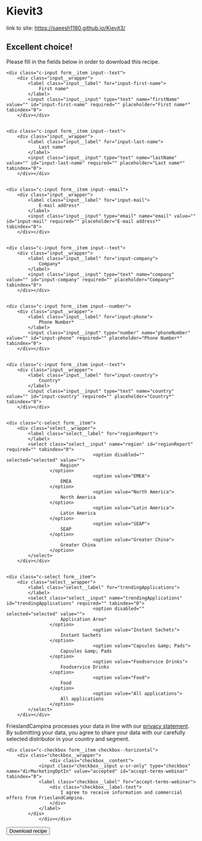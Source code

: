 # Kievit3

link to site: https://saeesh1180.github.io/Kievit3/

<form class="c-form" id="form-download-recipe" action="http://info.frieslandcampinaingredients.com/l/551312/2020-11-13/9lxlxx" method="post" js-hook-form-submit="" novalidate="" handler="" _lpchecked="1">
<div class="signup-recording">
<h2 id="recipe-download-title" class="title">Excellent choice!</h2>
<div id="recipe-download-text" class="intro">Please fill in the fields below in order to download this recipe.</div>

    <div class="c-input form__item input--text">
        <div class="input__wrapper">
            <label class="input__label" for="input-first-name">
                First name*
            </label>
            <input class="input__input" type="text" name="firstName" value="" id="input-first-name" required="" placeholder="First name*" tabindex="0">
        </div></div>


    <div class="c-input form__item input--text">
        <div class="input__wrapper">
            <label class="input__label" for="input-last-name">
                Last name*
            </label>
            <input class="input__input" type="text" name="lastName" value="" id="input-last-name" required="" placeholder="Last name*" tabindex="0">
        </div></div>


    <div class="c-input form__item input--email">
        <div class="input__wrapper">
            <label class="input__label" for="input-mail">
                E-mail address*
            </label>
            <input class="input__input" type="email" name="email" value="" id="input-mail" required="" placeholder="E-mail address*" tabindex="0">
        </div></div>


    <div class="c-input form__item input--text">
        <div class="input__wrapper">
            <label class="input__label" for="input-company">
                Company*
            </label>
            <input class="input__input" type="text" name="company" value="" id="input-company" required="" placeholder="Company*" tabindex="0">
        </div></div>


    <div class="c-input form__item input--number">
        <div class="input__wrapper">
            <label class="input__label" for="input-phone">
                Phone Number*
            </label>
            <input class="input__input" type="number" name="phoneNumber" value="" id="input-phone" required="" placeholder="Phone Number*" tabindex="0">
        </div></div>


    <div class="c-input form__item input--text">
        <div class="input__wrapper">
            <label class="input__label" for="input-country">
                Country*
            </label>
            <input class="input__input" type="text" name="country" value="" id="input-country" required="" placeholder="Country*" tabindex="0">
        </div></div>


    <div class="c-select form__item">
        <div class="select__wrapper">
            <label class="select__label" for="regionReport">
            </label>
            <select class="select__input" name="region" id="regionReport" required="" tabindex="0">
                                    <option disabled="" selected="selected" value="">
                        Region*
                    </option>
                                    <option value="EMEA">
                        EMEA
                    </option>
                                    <option value="North America">
                        North America
                    </option>
                                    <option value="Latin America">
                        Latin America
                    </option>
                                    <option value="SEAP">
                        SEAP
                    </option>
                                    <option value="Greater China">
                        Greater China
                    </option>
            </select>
        </div></div>


    <div class="c-select form__item">
        <div class="select__wrapper">
            <label class="select__label" for="trendingApplications">
            </label>
            <select class="select__input" name="trendingApplications" id="trendingApplications" required="" tabindex="0">
                                    <option disabled="" selected="selected" value="">
                        Application Area*
                    </option>
                                    <option value="Instant Sachets">
                        Instant Sachets
                    </option>
                                    <option value="Capsules &amp; Pads">
                        Capsules &amp; Pads
                    </option>
                                    <option value="Foodservice Drinks">
                        Foodservice Drinks
                    </option>
                                    <option value="Food">
                        Food
                    </option>
                                    <option value="All applications">
                        All applications
                    </option>
            </select>
        </div></div>

<p class="disclaimer">
FrieslandCampina processes your data in line with our
<a target="_blank" href="https://privacy.frieslandcampina.com/english/frieslandcampina-privacy-policy/" tabindex="0">privacy statement</a>.
By submitting your data, you agree to share your data with our carefully selected distributor in your country and segment.
</p>

    <div class="c-checkbox form__item checkbox--horizontal">
        <div class="checkbox__wrapper">
                    <div class="checkbox__content">
                <input class="checkbox__input u-sr-only" type="checkbox" name="dirMarketingOptIn" value="accepted" id="accept-terms-webinar" tabindex="0">
                <label class="checkbox__label" for="accept-terms-webinar">
                    <div class="checkbox__label-text">
                        I agree to receive information and commercial offers from FrieslandCampina.
                    </div>
                </label>
            </div>
                </div></div>

<div style="position:absolute; left:-9999px; top: -9999px;">
                <label for="pardot_extra_field">Comments</label>
                <input type="text" id="pardot_extra_field" name="pardot_extra_field" tabindex="0">
            </div>

<button id="recipe-download-btn" class="c-button--primary" type="submit" tabindex="0">Download recipe</button>
</div>
</form>
